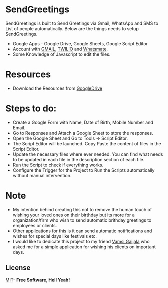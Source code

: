# SendGreetings

SendGreetings is built to Send Greetings via Gmail, WhatsApp and SMS to List of people automatically. Below are the things needs to setup SendGreetings.

  - Google Apps - Google Drive, Google Sheets, Google Script Editor
  - Account with [GMAIL](https://mail.google.com/), [TWILIO](https://www.twilio.com/try-twilio) and [Whatsmate](https://www.whatsmate.net/whatsapp-gateway-api.html).
  - Some Knowledge of Javascript to edit the files.

# Resources
- Download the Resources from [GoogleDrive](https://bit.ly/2TpKmQW)

# Steps to do:
  - Create a Google Form with Name, Date of Birth, Mobile Number and Email.
  - Go to Responses and Attach a Google Sheet to store the responses.
  - Open the Google Sheet and Go to Tools -> Script Editor.
  - The Script Editor will be launched. Copy Paste the content of files in the Script Editor.
  - Update the necessary files where ever needed. You can find what needs to be updated in each file in the description section of each file.
  - Run the Script to check if everything works.
  - Configure the Trigger for the Project to Run the Scripts automatically without manual intervention.

# Note
  - My intention behind creating this not to remove the human touch of wishing your loved ones on their birthday but its more for a organization/firm who wish to send automatic brithday greetings to employees or clients.
  - Other applications for this is it can send automatic notifications and wishes for special days like festivals etc.
  - I would like to dedicate this project to my friend [Vamsi Gajjala](https://www.facebook.com/srideveloperz/) who asked me for a simple application for wishing his clients on important days.
  
License
----
[MIT](https://choosealicense.com/licenses/mit/)- **Free Software, Hell Yeah!**
